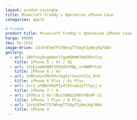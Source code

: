 ```yaml
---
layout: produk-casinghp
title: Minecraft Freddy's Operation iPhone Case
categories: apple

# Produk
product-title: Minecraft Freddy's Operation iPhone Case
harga: 90000
sku: hn-1531
image-drive: 1drkYEhmTfS7WhngT7SOyF2yNejHq7A8d
gallery:
  - url: 1D07nXyOug9mbn7TgpNQbMKT6HIRYvTcq
    title: iPhone 5 / 5s / SE
  - url: 1dsEjweNZH8FIOSQ4XvMBp_vrHWWPrk1X
    title: iPhone 6 / 6s
  - url: 1nNtvUvnZMz9dvlbgkylSsejYCIq_5hd-
    title: iPhone 6 Plus / 6s Plus
  - url: 1vr3_wYNNzY6UPZy4l93cwbJyfttpzj-e
    title: iPhone 7 / 8
  - url: 1FOUca_Z_Hz-lBusYm8Q2d4EnTBa9P-iC
    title: iPhone 7 Plus / 8 Plus
  - url: 1drkYEhmTfS7WhngT7SOyF2yNejHq7A8d
    title: iPhone X
---
```

